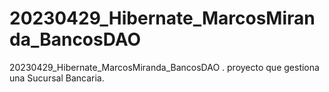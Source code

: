 # 20230429_Hibernate_MarcosMiranda_BancosDAO
20230429_Hibernate_MarcosMiranda_BancosDAO . proyecto que gestiona una Sucursal Bancaria.
